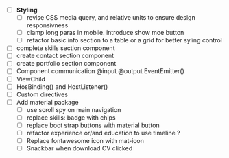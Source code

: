 -   [ ] **Styling**
    -   [ ] revise CSS media query, and relative units to ensure design responsivness
    -   [ ] clamp long paras in mobile. introduce show moe button
    -   [ ] refactor basic info section to a table or a grid for better syling control
-   [ ] complete skills section component
-   [ ] create contact section component
-   [ ] create portfolio section component
-   [ ] Component communication @input @output EventEmitter()
-   [ ] ViewChild
-   [ ] HosBinding() and HostListener()
-   [ ] Custom directives
-   [ ] Add material package
    -   [ ] use scroll spy on main navigation
    -   [ ] replace skills: badge with chips
    -   [ ] replace boot strap buttons with material button
    -   [ ] refactor experience or/and education to use timeline ?
    -   [ ] Replace fontawesome icon with mat-icon
    -   [ ] Snackbar when download CV clicked
